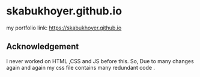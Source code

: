 # skabukhoyer.github.io
my portfolio link: https://skabukhoyer.github.io



## Acknowledgement
I never worked on HTML ,CSS and JS before this. So,
Due to many changes again and again my css file contains many redundant code .
